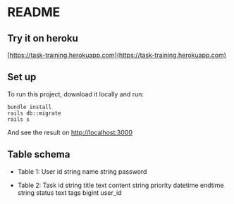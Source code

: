 # README

## Try it on heroku
[https://task-training.herokuapp.com](https://task-training.herokuapp.com)

## Set up
To run this project, download it locally and run:
```
bundle install
rails db::migrate
rails s
```
And see the result on [http://localhost:3000](http://localhost:3000)


## Table schema
* Table 1: User
id
string name
string password


* Table 2: Task
id
string title
text content
string priority
datetime endtime
string status
text tags
bigint user_id
